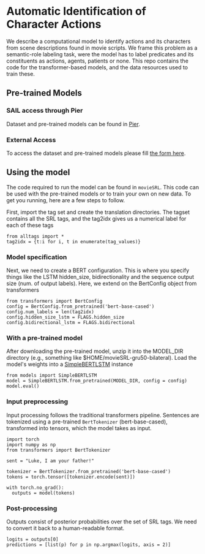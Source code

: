 # Automatic Identification of Character Actions
We describe a computational model to identify actions and its characters from scene descriptions found in movie scripts.  We frame this problem as a semantic-role labeling task, were the model has to label predicates and its constituents as actions, agents, patients or none.  This repo contains the code for the transformer-based models, and the data resources used to train these.


Pre-trained Models
---------------------

### SAIL access through Pier
Dataset and pre-trained models can be found in [Pier](https://pier.usc.edu:5001/index.cgi?launchApp=SYNO.SDS.App.FileStation3.Instance&launchParam=openfile%3D%252Fdata%252FmovieSRL%252F).

### External Access
To access the dataset and pre-trained models please fill [the form here](https://forms.gle/ZqJsPRMxDzHJ4YGD6).


Using the model
------------------------
The code required to run the model can be found in `movieSRL`. This code can be used with the pre-trained models or to train your own on new data.
To get you running, here are a few steps to follow.

First, import the tag set and create the translation directories. The tagset contains all the SRL tags, and the tag2idx gives us a numerical label for each of these tags
```
from alltags import *
tag2idx = {t:i for i, t in enumerate(tag_values)}
```
### Model specification

Next, we need to create a BERT configuration. This is where you specify things like the LSTM hidden_size, bidirectionality and the sequence output size (num. of output labels). Here, we extend on the BertConfig object from transformers
```
from transformers import BertConfig
config = BertConfig.from_pretrained('bert-base-cased')
config.num_labels = len(tag2idx)
config.hidden_size_lstm = FLAGS.hidden_size
config.bidirectional_lstm = FLAGS.bidirectional
```

### With a pre-trained model

After downloading the pre-trained model, unzip it into the MODEL_DIR directory (e.g., something like $HOME/movieSRL-gru50-bilateral).
Load the model's weights into a [SimpleBERTLSTM](https://github.com/usc-sail/mica-actions-agents-and-patients/blob/fdc9a4e53abfc0bc5e62e48e59eb030d6be7a4d6/movieSRL/models.py#L9) instance
```
from models import SimpleBERTLSTM
model = SimpleBERTLSTM.from_pretrained(MODEL_DIR, config = config)
model.eval()
```

### Input preprocessing
Input processing follows the traditional transformers pipeline. Sentences are tokenized using a pre-trained `BertTokenizer` (bert-base-cased), transformed into tensors, which the model takes as input.
```
import torch
import numpy as np
from transformers import BertTokenizer

sent = "Luke, I am your father!"

tokenizer = BertTokenizer.from_pretrained('bert-base-cased')
tokens = torch.tensor([tokenizer.encode(sent)])

with torch.no_grad():
  outputs = model(tokens)

```

### Post-processing
Outputs consist of posterior probabilities over the set of SRL tags. We need to convert it back to a human-readable format.

```
logits = outputs[0]
predictions = [list(p) for p in np.argmax(logits, axis = 2)]
```
